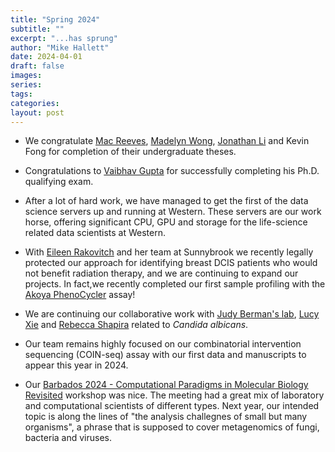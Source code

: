 ```yaml
---
title: "Spring 2024"
subtitle: ""
excerpt: "...has sprung"
author: "Mike Hallett"
date: 2024-04-01
draft: false
images:
series:
tags:
categories:
layout: post
---
```

 
 
- We congratulate [Mac Reeves](/team/mac-reeves),  [Madelyn Wong](/team/m-wong), [Jonathan Li](/team/j-li) and Kevin Fong for completion of their undergraduate theses.

- Congratulations to [Vaibhav Gupta](/team/vaibhav-gupta) for successfully completing his Ph.D. qualifying exam. 

- After a lot of hard work, we have managed to get the first of the data science servers up and running at Western. These servers are our work horse, offering significant CPU, GPU and storage for the life-science related data scientists at Western.

- With [Eileen Rakovitch](https://sunnybrook.ca/research/team/member.asp?page=172&m=137) and her team at Sunnybrook we recently legally protected our approach for identifying breast DCIS patients who would not benefit radiation therapy, and we are continuing to expand our projects. In fact,we recently completed our first sample profiling with the [Akoya PhenoCycler](https://www.akoyabio.com/?utm_source=google&utm_campaign=&utm_term=akoya%20phenocycler&utm_medium=cpc&hsa_net=googlecpc&hsa_acc=8849800635&gad_source=1&gclid=Cj0KCQjw5cOwBhCiARIsAJ5njuY0y8cw5hrA5w6vi3rIRi3KODSXl4INY0oNgwX97MD3ANYpGmKZtzoaAhFYEALw_wcB) assay!

- We are continuing our collaborative work with [Judy Berman's lab](https://www.jbermanlab.com/), 
[Lucy Xie](https://chemsysbio.stanford.edu/students/alumni/jing-lin-lucy-xie/) and 
[Rebecca Shapira](http://www.theshapirolab.com/) related to <em>Candida albicans</em>.

- Our team remains highly focused on our combinatorial intervention sequencing  (COIN-seq) assay with our first data and manuscripts to appear this year in 2024.

- Our [Barbados 2024 - Computational Paradigms in Molecular Biology Revisited](/barbados) workshop was nice. The meeting had a great mix of laboratory and computational scientists of different types. Next year, our intended topic is along the lines of "the analysis challegnes of small but many organisms", a phrase that is supposed to cover metagenomics of fungi, bacteria and viruses. 

